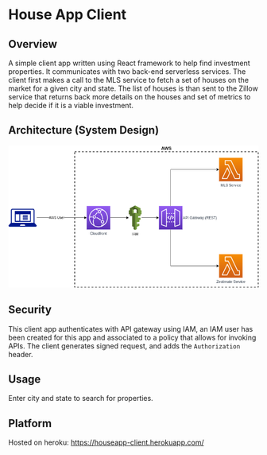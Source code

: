 # House App Client

## Overview

A simple client app written using React framework to help find investment properties. It communicates with two back-end serverless services. The client first makes a call to the MLS service to fetch a set of houses on the market for a given city and state. The list of houses is than sent to the Zillow service that returns back more details on the houses and set of metrics to help decide if it is a viable investment.

## Architecture (System Design)

![Design](./assets/images/architecture.png)

## Security

This client app authenticates with API gateway using IAM, an IAM user has been created for this app and associated to a policy that allows for invoking APIs. The client generates signed request, and adds the `Authorization` header.

## Usage

Enter city and state to search for properties.

## Platform

Hosted on heroku: https://houseapp-client.herokuapp.com/